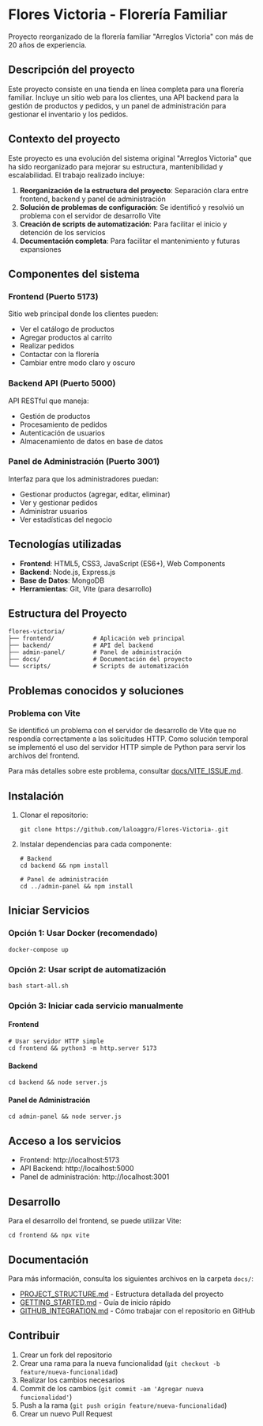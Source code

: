 # Flores Victoria - Florería Familiar

Proyecto reorganizado de la florería familiar "Arreglos Victoria" con más de 20 años de experiencia.

## Descripción del proyecto

Este proyecto consiste en una tienda en línea completa para una florería familiar. Incluye un sitio web para los clientes, una API backend para la gestión de productos y pedidos, y un panel de administración para gestionar el inventario y los pedidos.

## Contexto del proyecto

Este proyecto es una evolución del sistema original "Arreglos Victoria" que ha sido reorganizado para mejorar su estructura, mantenibilidad y escalabilidad. El trabajo realizado incluye:

1. **Reorganización de la estructura del proyecto**: Separación clara entre frontend, backend y panel de administración
2. **Solución de problemas de configuración**: Se identificó y resolvió un problema con el servidor de desarrollo Vite
3. **Creación de scripts de automatización**: Para facilitar el inicio y detención de los servicios
4. **Documentación completa**: Para facilitar el mantenimiento y futuras expansiones

## Componentes del sistema

### Frontend (Puerto 5173)
Sitio web principal donde los clientes pueden:
- Ver el catálogo de productos
- Agregar productos al carrito
- Realizar pedidos
- Contactar con la florería
- Cambiar entre modo claro y oscuro

### Backend API (Puerto 5000)
API RESTful que maneja:
- Gestión de productos
- Procesamiento de pedidos
- Autenticación de usuarios
- Almacenamiento de datos en base de datos

### Panel de Administración (Puerto 3001)
Interfaz para que los administradores puedan:
- Gestionar productos (agregar, editar, eliminar)
- Ver y gestionar pedidos
- Administrar usuarios
- Ver estadísticas del negocio

## Tecnologías utilizadas

- **Frontend**: HTML5, CSS3, JavaScript (ES6+), Web Components
- **Backend**: Node.js, Express.js
- **Base de Datos**: MongoDB
- **Herramientas**: Git, Vite (para desarrollo)

## Estructura del Proyecto

```
flores-victoria/
├── frontend/           # Aplicación web principal
├── backend/            # API del backend
├── admin-panel/        # Panel de administración
├── docs/               # Documentación del proyecto
└── scripts/            # Scripts de automatización
```

## Problemas conocidos y soluciones

### Problema con Vite
Se identificó un problema con el servidor de desarrollo de Vite que no respondía correctamente a las solicitudes HTTP. Como solución temporal se implementó el uso del servidor HTTP simple de Python para servir los archivos del frontend.

Para más detalles sobre este problema, consultar [docs/VITE_ISSUE.md](docs/VITE_ISSUE.md).

## Instalación

1. Clonar el repositorio:
   ```
   git clone https://github.com/laloaggro/Flores-Victoria-.git
   ```

2. Instalar dependencias para cada componente:
   ```
   # Backend
   cd backend && npm install
   
   # Panel de administración
   cd ../admin-panel && npm install
   ```

## Iniciar Servicios

### Opción 1: Usar Docker (recomendado)
```
docker-compose up
```

### Opción 2: Usar script de automatización
```
bash start-all.sh
```

### Opción 3: Iniciar cada servicio manualmente

#### Frontend
```
# Usar servidor HTTP simple
cd frontend && python3 -m http.server 5173
```

#### Backend
```
cd backend && node server.js
```

#### Panel de Administración
```
cd admin-panel && node server.js
```

## Acceso a los servicios

- Frontend: http://localhost:5173
- API Backend: http://localhost:5000
- Panel de administración: http://localhost:3001

## Desarrollo

Para el desarrollo del frontend, se puede utilizar Vite:
```
cd frontend && npx vite
```

## Documentación

Para más información, consulta los siguientes archivos en la carpeta `docs/`:

- [PROJECT_STRUCTURE.md](docs/PROJECT_STRUCTURE.md) - Estructura detallada del proyecto
- [GETTING_STARTED.md](docs/GETTING_STARTED.md) - Guía de inicio rápido
- [GITHUB_INTEGRATION.md](docs/GITHUB_INTEGRATION.md) - Cómo trabajar con el repositorio en GitHub

## Contribuir

1. Crear un fork del repositorio
2. Crear una rama para la nueva funcionalidad (`git checkout -b feature/nueva-funcionalidad`)
3. Realizar los cambios necesarios
4. Commit de los cambios (`git commit -am 'Agregar nueva funcionalidad'`)
5. Push a la rama (`git push origin feature/nueva-funcionalidad`)
6. Crear un nuevo Pull Request